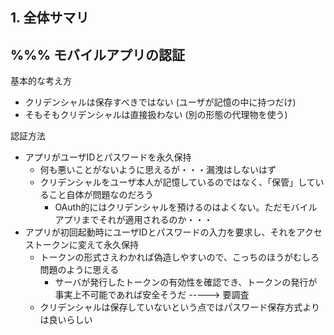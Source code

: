 
## 1. 全体サマリ

## %%% モバイルアプリの認証

基本的な考え方

* クリデンシャルは保存すべきではない (ユーザが記憶の中に持つだけ)
* そもそもクリデンシャルは直接扱わない (別の形態の代理物を使う)

認証方法

* アプリがユーザIDとパスワードを永久保持
  * 何も悪いことがないように思えるが・・・漏洩はしないはず
  * クリデンシャルをユーザ本人が記憶しているのではなく、「保管」していること自体が問題なのだろう
    * OAuth的にはクリデンシャルを預けるのはよくない。ただモバイルアプリまでそれが適用されるのか・・・
* アプリが初回起動時にユーザIDとパスワードの入力を要求し、それをアクセストークンに変えて永久保持
  * トークンの形式さえわかれば偽造しやすいので、こっちのほうがむしろ問題のように思える
    * サーバが発行したトークンの有効性を確認でき、トークンの発行が事実上不可能であれば安全そうだ -----> 要調査
  * クリデンシャルは保存していないという点ではパスワード保存方式よりは良いらしい
